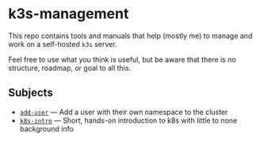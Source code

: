# k3s-management

This repo contains tools and manuals that help (mostly me) to manage and work on a self-hosted `k3s` server.

Feel free to use what you think is useful, but be aware that there is no structure, roadmap, or goal to all this.

## Subjects

* [`add-user`](./add-user) — Add a user with their own namespace to the cluster
* [`k8s-intro`](./k8s-intro) — Short, hands-on introduction to k8s with little to none background info
